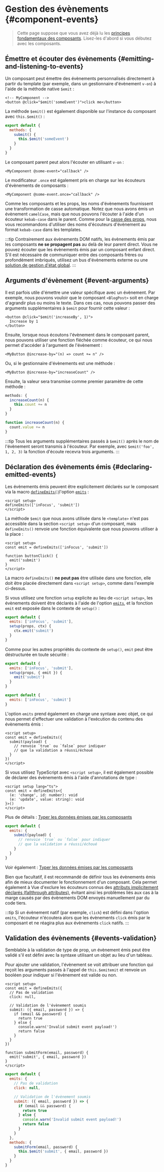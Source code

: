 <script setup>
import { onMounted } from 'vue'

if (typeof window !== 'undefined') {
  const hash = window.location.hash

  // The docs for v-model used to be part of this page. Attempt to redirect outdated links.
  if ([
    '#usage-with-v-model',
    '#v-model-arguments',
    '#multiple-v-model-bindings',
    '#handling-v-model-modifiers'
  ].includes(hash)) {
    onMounted(() => {
      window.location = './v-model.html' + hash
    })
  }
}
</script>
# Gestion des évènements {#component-events}

> Cette page suppose que vous avez déjà lu les [principes fondamentaux des composants](/guide/essentials/component-basics). Lisez-les d'abord si vous débutez avec les composants.

<div class="options-api">
  <VueSchoolLink href="https://vueschool.io/lessons/defining-custom-events-emits" title="Free Vue.js Lesson on Defining Custom Events (EN)"/>
</div>

## Émettre et écouter des évènements {#emitting-and-listening-to-events}

Un composant peut émettre des évènements personnalisés directement à partir du template (par exemple, dans un gestionnaire d'évènement `v-on`) à l'aide de la méthode native `$emit` :

```vue-html
<!-- MyComponent -->
<button @click="$emit('someEvent')">click me</button>
```

<div class="options-api">

La méthode `$emit()` est également disponible sur l'instance du composant avec `this.$emit()` :

```js
export default {
  methods: {
    submit() {
      this.$emit('someEvent')
    }
  }
}
```

</div>

Le composant parent peut alors l'écouter en utilisant `v-on` :

```vue-html
<MyComponent @some-event="callback" />
```

Le modificateur `.once` est également pris en charge sur les écouteurs d'évènements de composants :

```vue-html
<MyComponent @some-event.once="callback" />
```

Comme les composants et les props, les noms d'évènements fournissent une transformation de casse automatique. Notez que nous avons émis un évènement `camelCase`, mais que nous pouvons l'écouter à l'aide d'un écouteur `kebab-case` dans le parent. Comme pour la [casse des props](/guide/components/props.html#prop-name-casing), nous vous recommandons d'utiliser des noms d'écouteurs d'évènement au format `kebab-case` dans les templates.

:::tip
Contrairement aux évènements DOM natifs, les évènements émis par les composants **ne se propagent pas** au delà de leur parent direct. Vous ne pouvez écouter que les évènements émis par un composant enfant direct. S'il est nécessaire de communiquer entre des composants frères ou profondément imbriqués, utilisez un bus d'évènements externe ou une [solution de gestion d'état global](/guide/scaling-up/state-management.html).
:::

## Arguments d'évènement {#event-arguments}

Il est parfois utile d'émettre une valeur spécifique avec un évènement. Par exemple, nous pouvons vouloir que le composant `<BlogPost>` soit en charge d'agrandir plus ou moins le texte. Dans ces cas, nous pouvons passer des arguments supplémentaires à `$emit` pour fournir cette valeur :

```vue-html
<button @click="$emit('increaseBy', 1)">
  Increase by 1
</button>
```

Ensuite, lorsque nous écoutons l'évènement dans le composant parent, nous pouvons utiliser une fonction fléchée comme écouteur, ce qui nous permet d'accéder à l'argument de l'évènement :

```vue-html
<MyButton @increase-by="(n) => count += n" />
```

Ou, si le gestionnaire d'évènements est une méthode :

```vue-html
<MyButton @increase-by="increaseCount" />
```

Ensuite, la valeur sera transmise comme premier paramètre de cette méthode :

<div class="options-api">

```js
methods: {
  increaseCount(n) {
    this.count += n
  }
}
```

</div>
<div class="composition-api">

```js
function increaseCount(n) {
  count.value += n
}
```

</div>

:::tip
Tous les arguments supplémentaires passés à `$emit()` après le nom de l'évènement seront transmis à l'écouteur. Par exemple, avec `$emit('foo', 1, 2, 3)` la fonction d'écoute recevra trois arguments.
:::

## Déclaration des évènements émis {#declaring-emitted-events}

Les évènements émis peuvent être explicitement déclarés sur le composant via <span class="composition-api">la macro [`defineEmits()`](/api/sfc-script-setup.html#defineprops-defineemits)</span><span class="options-api">l'option [`emits`](/api/options-state.html#emits)</span> :

<div class="composition-api">

```vue
<script setup>
defineEmits(['inFocus', 'submit'])
</script>
```

La méthode `$emit` que nous avons utilisée dans le `<template>` n'est pas accessible dans la section `<script setup>` d'un composant, mais `defineEmits()` renvoie une fonction équivalente que nous pouvons utiliser à la place :

```vue
<script setup>
const emit = defineEmits(['inFocus', 'submit'])

function buttonClick() {
  emit('submit')
}
</script>
```

La macro `defineEmits()` **ne peut pas** être utilisée dans une fonction, elle doit être placée directement dans `<script setup>`, comme dans l'exemple ci-dessus.

Si vous utilisez une fonction `setup` explicite au lieu de `<script setup>`, les évènements doivent être déclarés à l'aide de l'option [`emits`](/api/options-state.html#emits), et la fonction `emit` est exposée dans le contexte de `setup()` :

```js
export default {
  emits: ['inFocus', 'submit'],
  setup(props, ctx) {
    ctx.emit('submit')
  }
}
```

Comme pour les autres propriétés du contexte de `setup()`, `emit` peut être déstructurée en toute sécurité :

```js
export default {
  emits: ['inFocus', 'submit'],
  setup(props, { emit }) {
    emit('submit')
  }
}
```

</div>
<div class="options-api">

```js
export default {
  emits: ['inFocus', 'submit']
}
```

</div>

L'option `emits` prend également en charge une syntaxe avec objet, ce qui nous permet d'effectuer une validation à l'exécution du contenu des évènements émis :

<div class="composition-api">

```vue
<script setup>
const emit = defineEmits({
  submit(payload) {
    // renvoie `true` ou `false` pour indiquer
    // que la validation a réussi/échoué
  }
})
</script>
```

Si vous utilisez TypeScript avec `<script setup>`, il est également possible de déclarer des évènements émis à l'aide d'annotations de type :

```vue
<script setup lang="ts">
const emit = defineEmits<{
  (e: 'change', id: number): void
  (e: 'update', value: string): void
}>()
</script>
```

Plus de détails : [Typer les données émises par les composants](/guide/typescript/composition-api.html#typing-component-emits) <sup class="vt-badge ts" />

</div>
<div class="options-api">

```js
export default {
  emits: {
    submit(payload) {
      // renvoie `true` ou `false` pour indiquer
      // que la validation a réussi/échoué
    }
  }
}
```

Voir également : [Typer les données émises par les composants](/guide/typescript/options-api.html#typing-component-emits) <sup class="vt-badge ts" />

</div>

Bien que facultatif, il est recommandé de définir tous les évènements émis afin de mieux documenter le fonctionnement d'un composant. Cela permet également à Vue d'exclure les écouteurs connus des [attributs implicitement déclarés (fallthrough attributes)](/guide/components/attrs.html#v-on-listener-inheritance), évitant ainsi les problèmes liés aux cas à la marge causés par des évènements DOM envoyés manuellement par du code tiers.

:::tip
Si un évènement natif (par exemple, `click`) est défini dans l'option `emits`, l'écouteur n'écoutera alors que les évènements `click` émis par le composant et ne réagira plus aux évènements `click` natifs.
:::

## Validation des évènements {#events-validation}

Semblable à la validation de type de prop, un évènement émis peut être validé s'il est défini avec la syntaxe utilisant un objet au lieu d'un tableau.

Pour ajouter une validation, l'évènement se voit attribuer une fonction qui reçoit les arguments passés à l'appel de <span class="options-api">`this.$emit`</span><span class="composition-api">`emit`</span> et renvoie un booléen pour indiquer si l'évènement est valide ou non.

<div class="composition-api">

```vue
<script setup>
const emit = defineEmits({
  // Pas de validation
  click: null,

  // Validation de l'évènement soumis
  submit: ({ email, password }) => {
    if (email && password) {
      return true
    } else {
      console.warn('Invalid submit event payload!')
      return false
    }
  }
})

function submitForm(email, password) {
  emit('submit', { email, password })
}
</script>
```

</div>
<div class="options-api">

```js
export default {
  emits: {
    // Pas de validation
    click: null,

    // Validation de l'évènement soumis
    submit: ({ email, password }) => {
      if (email && password) {
        return true
      } else {
        console.warn('Invalid submit event payload!')
        return false
      }
    }
  },
  methods: {
    submitForm(email, password) {
      this.$emit('submit', { email, password })
    }
  }
}
```

</div>
